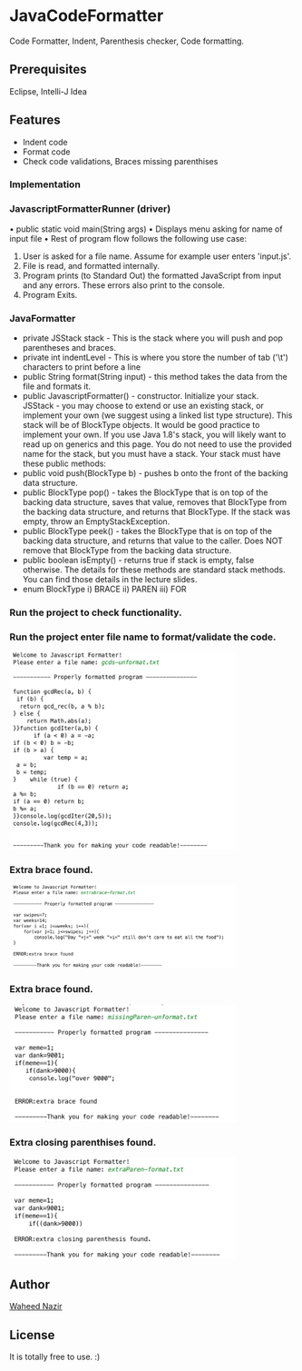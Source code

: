 # JavaCodeFormatter
Code Formatter, Indent, Parenthesis checker, Code formatting.  

## Prerequisites
Eclipse, Intelli-J Idea

## Features
- Indent code
- Format code
- Check code validations, Braces missing parenthises 

### Implementation

### JavascriptFormatterRunner (driver)

•	public static void main(String args)
•	Displays menu asking for name of input file
•	Rest of program flow follows the following use case:
1. User is asked for a file name. Assume for example user enters 'input.js'.
2. File is read, and formatted internally.
3. Program prints (to Standard Out) the formatted JavaScript from input and any errors. These errors also print to the console.
4. Program Exits.

### JavaFormatter
- private JSStack stack - This is the stack where you will push and pop parentheses and braces.
- private int indentLevel - This is where you store the number of tab ('\t') characters to print before a line
- public String format(String input) - this method takes the data from the file and formats it.
- public JavascriptFormatter() - constructor. Initialize your stack.
JSStack - you may choose to extend or use an existing stack, or implement your own (we suggest using a linked list type structure). This stack will be of BlockType objects. It would be good practice to implement your own.
If you use Java 1.8's stack, you will likely want to read up on generics and this page. You do not need to use the provided name for the stack, but you must have a stack.
Your stack must have these public methods:
- public void push(BlockType b) - pushes b onto the front of the backing data structure.
- public BlockType pop() - takes the BlockType that is on top of the backing data structure, saves that value, removes that BlockType from the backing data structure, and returns that BlockType. If the stack was empty, throw an EmptyStackException.
- public BlockType peek() - takes the BlockType that is on top of the backing data structure, and returns that value to the caller. Does NOT remove that BlockType from the backing data structure.
- public boolean isEmpty() - returns true if stack is empty, false otherwise.
The details for these methods are standard stack methods. You can find those details in the lecture slides.
- enum BlockType
 i) BRACE
 ii) PAREN
 iii) FOR

### Run the project to check functionality. 

### Run the project enter file name to format/validate the code.
<img src="./screens/1.png" width="400"/>

### Extra brace found.
<img src="./screens/2.png" width="400"/>

### Extra brace found.
<img src="./screens/3.png" width="400"/>

### Extra closing parenthises found.
<img src="./screens/4.png" width="400"/>

## Author
[Waheed Nazir](https://www.linkedin.com/in/waheed-nazir-36521579/ "Waheed Nazir (WaveTechStudio)")

## License
It is totally free to use. :)

